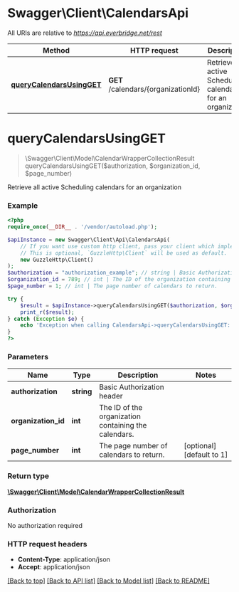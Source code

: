# Swagger\Client\CalendarsApi

All URIs are relative to *https://api.everbridge.net/rest*

Method | HTTP request | Description
------------- | ------------- | -------------
[**queryCalendarsUsingGET**](CalendarsApi.md#queryCalendarsUsingGET) | **GET** /calendars/{organizationId} | Retrieve all active Scheduling calendars for an organization


# **queryCalendarsUsingGET**
> \Swagger\Client\Model\CalendarWrapperCollectionResult queryCalendarsUsingGET($authorization, $organization_id, $page_number)

Retrieve all active Scheduling calendars for an organization

### Example
```php
<?php
require_once(__DIR__ . '/vendor/autoload.php');

$apiInstance = new Swagger\Client\Api\CalendarsApi(
    // If you want use custom http client, pass your client which implements `GuzzleHttp\ClientInterface`.
    // This is optional, `GuzzleHttp\Client` will be used as default.
    new GuzzleHttp\Client()
);
$authorization = "authorization_example"; // string | Basic Authorization header
$organization_id = 789; // int | The ID of the organization containing the calendars.
$page_number = 1; // int | The page number of calendars to return.

try {
    $result = $apiInstance->queryCalendarsUsingGET($authorization, $organization_id, $page_number);
    print_r($result);
} catch (Exception $e) {
    echo 'Exception when calling CalendarsApi->queryCalendarsUsingGET: ', $e->getMessage(), PHP_EOL;
}
?>
```

### Parameters

Name | Type | Description  | Notes
------------- | ------------- | ------------- | -------------
 **authorization** | **string**| Basic Authorization header |
 **organization_id** | **int**| The ID of the organization containing the calendars. |
 **page_number** | **int**| The page number of calendars to return. | [optional] [default to 1]

### Return type

[**\Swagger\Client\Model\CalendarWrapperCollectionResult**](../Model/CalendarWrapperCollectionResult.md)

### Authorization

No authorization required

### HTTP request headers

 - **Content-Type**: application/json
 - **Accept**: application/json

[[Back to top]](#) [[Back to API list]](../../README.md#documentation-for-api-endpoints) [[Back to Model list]](../../README.md#documentation-for-models) [[Back to README]](../../README.md)

